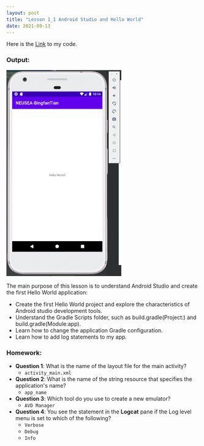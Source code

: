 ```yaml
---
layout: post
title: "Lesson 1_1 Android Studio and Hello World"
date: 2021-09-13
---
```


Here is the [Link](https://github.com/BingfanTian96/NEU_CS5520_21Fall/tree/main/lesson1_1) to my code.

### Output:

<img src="https://raw.githubusercontent.com/BingfanTian96/NEU_CS5520_21Fall/gh-pages/res/Lesson%201_1.png" width="300" />

The main purpose of this lesson is to understand Android Studio and create the first Hello World application:

- Create the first Hello World project and explore the characteristics of Android studio development tools.
- Understand the Gradle Scripts folder, such as build.gradle(Project:) and build.gradle(Module:app).
- Learn how to change the application Gradle configuration.
- Learn how to add log statements to my app.

### Homework:
- **Question 1**: What is the name of the layout file for the main activity?
	- `activity_main.xml`
- **Question 2**: What is the name of the string resource that specifies the application's name?
	- `app_name`
- **Question 3**: Which tool do you use to create a new emulator?
	- `AVD Manager`
- **Question 4**: You see the statement in the **Logcat** pane if the Log level menu is set to which of the following?
	- `Verbose`
	- `Debug`
	- `Info`
